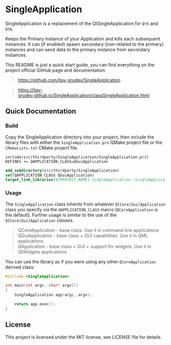 # SingleApplication

SingleApplication is a replacement of the QtSingleApplication for `Qt5` and `Qt6`.

Keeps the Primary Instance of your Application and kills each subsequent
instances. It can (if enabled) spawn secondary (non-related to the primary)
instances and can send data to the primary instance from secondary instances.

This README is just a quick start guide, you can find everything on the project official GitHub page and documentation:

> https://github.com/itay-grudev/SingleApplication  

> https://itay-grudev.github.io/SingleApplication/classSingleApplication.html  

## Quick Documentation

### Build

Copy the SingleApplication directory into your project, then include the library files
with either the `SingleApplication.pro` QMake project file or the `CMakeLists.txt` CMake project file.

```qmake
include(src/thirdparty/SingleApplication/SingleApplication.pri)
DEFINES += QAPPLICATION_CLASS=QGuiApplication
```

```cmake
add_subdirectory(src/thirdparty/SingleApplication)
set(QAPPLICATION_CLASS QGuiApplication)
target_link_libraries(${PROJECT_NAME} SingleApplication::SingleApplication)
```

### Usage

The `SingleApplication` class inherits from whatever `Q[Core|Gui]Application`
class you specify via the `QAPPLICATION_CLASS` macro (`QCoreApplication` is the
default). Further usage is similar to the use of the `Q[Core|Gui]Application` classes.

> QCoreApplication - base class. Use it in command line applications  
> QGuiApplication - base class + GUI capabilities. Use it in QML applications  
> QApplication - base class + GUI + support for widgets. Use it in QtWidgets applications  

You can use the library as if you were using any other `QCoreApplication` derived class:

```cpp
#include <SingleApplication>

int main(int argc, char* argv[])
{
    SingleApplication app(argc, argv);

    return app.exec();
}
```

## License

This project is licensed under the MIT license, see LICENSE file for details.
